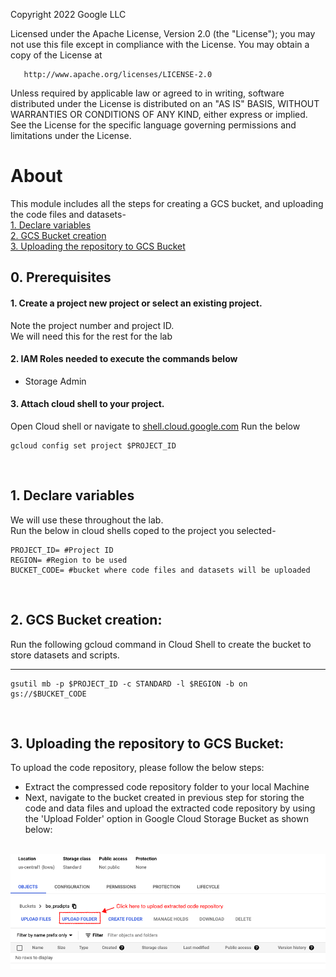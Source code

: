 <!---->
  Copyright 2022 Google LLC
 
  Licensed under the Apache License, Version 2.0 (the "License");
  you may not use this file except in compliance with the License.
  You may obtain a copy of the License at
 
       http://www.apache.org/licenses/LICENSE-2.0
 
  Unless required by applicable law or agreed to in writing, software
  distributed under the License is distributed on an "AS IS" BASIS,
  WITHOUT WARRANTIES OR CONDITIONS OF ANY KIND, either express or implied.
  See the License for the specific language governing permissions and
  limitations under the License.
 <!---->

# About

This module includes all the steps for creating a GCS bucket, and uploading the code files and datasets-<br>
[1. Declare variables](03-files-upload.md#1-declare-variables)<br>
[2. GCS Bucket creation](03-files-upload.md#2-gcs-bucket-creation)<br>
[3. Uploading the repository to GCS Bucket](03-files-upload.md#3-uploading-the-repository-to-gcs-bucket)<br>


## 0. Prerequisites

#### 1. Create a project new project or select an existing project.
Note the project number and project ID. <br>
We will need this for the rest for the lab

#### 2. IAM Roles needed to execute the commands below
- Storage Admin

#### 3. Attach cloud shell to your project.
Open Cloud shell or navigate to [shell.cloud.google.com](https://shell.cloud.google.com)
Run the below
```
gcloud config set project $PROJECT_ID

```

<br>

## 1. Declare variables

We will use these throughout the lab. <br>
Run the below in cloud shells coped to the project you selected-

```
PROJECT_ID= #Project ID
REGION= #Region to be used
BUCKET_CODE= #bucket where code files and datasets will be uploaded

```

<br>

## 2. GCS Bucket creation:

Run the following gcloud command in Cloud Shell to create the bucket to store datasets and scripts.

<hr>

```
gsutil mb -p $PROJECT_ID -c STANDARD -l $REGION -b on gs://$BUCKET_CODE
```

<br>

## 3. Uploading the repository to GCS Bucket:


To upload the code repository, please follow the below steps:
* Extract the compressed code repository folder to your local Machine
* Next, navigate to the bucket created in previous step for storing the code and data files and upload the extracted code repository by using the 'Upload Folder' option in Google Cloud Storage Bucket as shown below:

<br>

<kbd>
<img src=../images/image18.png />
</kbd>

<br>
